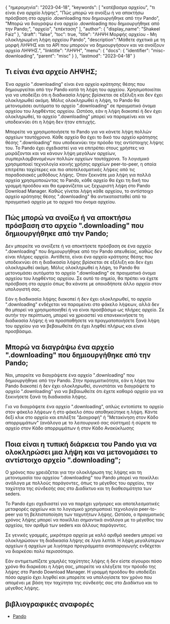 {
"ημερομηνία": "2023-04-18",
  "keywords": [
"κατέβασμα αρχείου",
"τι είναι ένα αρχείο λήψης",
"Πώς μπορώ να ανοίξω ή να αποκτήσω πρόσβαση στο αρχείο .downloading που δημιουργήθηκε από την Pando",
"Μπορώ να διαγράψω ένα αρχείο .downloading που δημιουργήθηκε από την Pando;",
"αρχείο",
"επέκταση"
],
  "author": {
"display_name": "Shakeel Faiz"
},
"draft": "false",
"toc": true,
"title": "ΛΗΨΗ Μορφής αρχείου - Μη ολοκληρωμένη λήψη αρχείου Pando",
  "description":"Μάθετε σχετικά με τη μορφή ΛΗΨΗΣ και τα API που μπορούν να δημιουργήσουν και να ανοίξουν αρχεία ΛΗΨΗΣ.",
"linktitle": "ΛΗΨΗ",
  "menu": {
    "docs": {
      "identifier": "misc-downloading",
      "parent": "misc"
}
},
"lastmod": "2023-04-18"
}

## Τι είναι ένα αρχείο ΛΗΨΗΣ;

Ένα αρχείο ".downloading" είναι ένα αρχείο κράτησης θέσης που δημιουργείται από την Pando κατά τη λήψη του αρχείου. Χρησιμοποιείται για να υποδείξει ότι η διαδικασία λήψης βρίσκεται σε εξέλιξη και δεν έχει ολοκληρωθεί ακόμη. Μόλις ολοκληρωθεί η λήψη, το Pando θα μετονομάσει αυτόματα το αρχείο ".downloading" σε πραγματικό όνομα αρχείου του ληφθέντος αρχείου. Ωστόσο, εάν η λήψη διακοπεί ή δεν έχει ολοκληρωθεί, το αρχείο ".downloading" μπορεί να παραμείνει και να υποδεικνύει ότι η λήψη δεν ήταν επιτυχής.

Μπορείτε να χρησιμοποιήσετε το Pando για να κάνετε λήψη πολλών αρχείων ταυτόχρονα. Κάθε αρχείο θα έχει το δικό του αρχείο κράτησης θέσης ".downloading" που υποδεικνύει την πρόοδο της αντίστοιχης λήψης του. Το Pando έχει σχεδιαστεί για να επιτρέπει στους χρήστες να μοιράζονται και να κάνουν λήψη μεγάλων αρχείων, συμπεριλαμβανομένων πολλών αρχείων ταυτόχρονα. Το λογισμικό χρησιμοποιεί τεχνολογία κοινής χρήσης αρχείων peer-to-peer, η οποία επιτρέπει ταχύτερες και πιο αποτελεσματικές λήψεις από τις παραδοσιακές μεθόδους λήψης. Όταν ξεκινάτε μια λήψη για πολλά αρχεία χρησιμοποιώντας το Pando, κάθε αρχείο θα έχει τη δική του γραμμή προόδου και θα εμφανίζεται ως ξεχωριστή λήψη στο Pando Download Manager. Καθώς γίνεται λήψη κάθε αρχείου, το αντίστοιχο αρχείο κράτησης θέσης ".downloading" θα αντικατασταθεί από το πραγματικό αρχείο με το αρχικό του όνομα αρχείου.

## Πώς μπορώ να ανοίξω ή να αποκτήσω πρόσβαση στο αρχείο ".downloading" που δημιουργήθηκε από την Pando;

Δεν μπορείτε να ανοίξετε ή να αποκτήσετε πρόσβαση σε ένα αρχείο ".downloading" που δημιουργήθηκε από την Pando απευθείας, καθώς δεν είναι πλήρες αρχείο. Αντίθετα, είναι ένα αρχείο κράτησης θέσης που υποδεικνύει ότι η διαδικασία λήψης βρίσκεται σε εξέλιξη και δεν έχει ολοκληρωθεί ακόμη. Μόλις ολοκληρωθεί η λήψη, το Pando θα μετονομάσει αυτόματα το αρχείο ".downloading" σε πραγματικό όνομα αρχείου του ληφθέντος αρχείου. Σε αυτό το σημείο, θα πρέπει να έχετε πρόσβαση στο αρχείο όπως θα κάνατε με οποιοδήποτε άλλο αρχείο στον υπολογιστή σας.

Εάν η διαδικασία λήψης διακοπεί ή δεν έχει ολοκληρωθεί, το αρχείο ".downloading" ενδέχεται να παραμείνει στο φάκελο λήψεων, αλλά δεν θα μπορεί να χρησιμοποιηθεί ή να είναι προσβάσιμο ως πλήρες αρχείο. Σε αυτήν την περίπτωση, μπορεί να χρειαστεί να επανεκκινήσετε τη διαδικασία λήψης ή να προσπαθήσετε να πραγματοποιήσετε ξανά λήψη του αρχείου για να βεβαιωθείτε ότι έχει ληφθεί πλήρως και είναι προσβάσιμο.

## Μπορώ να διαγράψω ένα αρχείο ".downloading" που δημιουργήθηκε από την Pando;

Ναι, μπορείτε να διαγράψετε ένα αρχείο ".downloading" που δημιουργήθηκε από την Pando. Στην πραγματικότητα, εάν η λήψη του Pando διακοπεί ή δεν έχει ολοκληρωθεί, συνιστάται να διαγράψετε το αρχείο ".downloading" για να βεβαιωθείτε ότι έχετε καθαρό αρχείο για να ξεκινήσετε ξανά τη διαδικασία λήψης.

Για να διαγράψετε ένα αρχείο ".downloading", απλώς εντοπίστε το αρχείο στον φάκελο λήψεων ή στο φάκελο όπου αποθηκεύτηκε η λήψη. Κάντε δεξί κλικ στο αρχείο και επιλέξτε "Διαγραφή" ή "Μετακίνηση στον Κάδο απορριμμάτων" (ανάλογα με το λειτουργικό σας σύστημα) ή σύρετε το αρχείο στον Κάδο απορριμμάτων ή στον Κάδο Ανακύκλωσης

## Ποια είναι η τυπική διάρκεια του Pando για να ολοκληρώσει μια λήψη και να μετονομάσει το αντίστοιχο αρχείο ".downloading";

Ο χρόνος που χρειάζεται για την ολοκλήρωση της λήψης και τη μετονομασία του αρχείου ".downloading" του Pando μπορεί να ποικίλλει ανάλογα με πολλούς παράγοντες, όπως το μέγεθος του αρχείου, την ταχύτητα της σύνδεσής σας στο Διαδίκτυο και τη διαθεσιμότητα των seders.

Το Pando έχει σχεδιαστεί για να παρέχει γρήγορες και αποτελεσματικές μεταφορές αρχείων και το λογισμικό χρησιμοποιεί τεχνολογία peer-to-peer για τη βελτιστοποίηση των ταχυτήτων λήψης. Ωστόσο, ο πραγματικός χρόνος λήψης μπορεί να ποικίλλει σημαντικά ανάλογα με το μέγεθος του αρχείου, τον αριθμό των seders και άλλους παράγοντες.

Σε γενικές γραμμές, μικρότερα αρχεία με καλό αριθμό seeders μπορεί να ολοκληρώσουν τη διαδικασία λήψης σε λίγα λεπτά. Η λήψη μεγαλύτερων αρχείων ή αρχείων με λιγότερα προγράμματα αναπαραγωγής ενδέχεται να διαρκέσει πολύ περισσότερο.

Εάν αντιμετωπίζετε χαμηλές ταχύτητες λήψης ή δεν είστε σίγουροι πόσο χρόνο θα διαρκέσει η λήψη σας, μπορείτε να ελέγξετε την πρόοδο της λήψης στο Pando Download Manager. Η γραμμή προόδου θα υποδείξει πόσο αρχείο έχει ληφθεί και μπορείτε να υπολογίσετε τον χρόνο που απομένει με βάση την ταχύτητα της σύνδεσής σας στο Διαδίκτυο και το μέγεθος λήψης.

## βιβλιογραφικές αναφορές
* [Pando](https://download.cnet.com/Pando/3000-2196_4-10546621.html)

